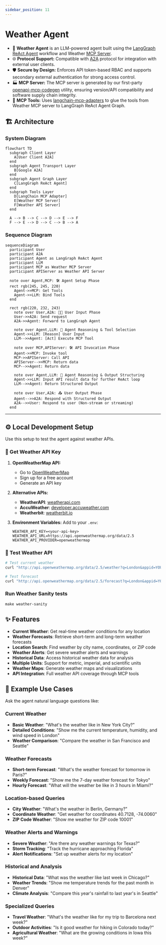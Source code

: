 ```yaml
---
sidebar_position: 11
---
```


# Weather Agent

- 🤖 **Weather Agent** is an LLM-powered agent built using the [LangGraph ReAct Agent](https://langchain-ai.github.io/langgraph/agents/agents/) workflow and Weather [MCP Server](https://modelcontextprotocol.io/introduction).
- 🌐 **Protocol Support:** Compatible with [A2A](https://github.com/google/A2A) protocol for integration with external user clients.
- 🛡️ **Secure by Design:** Enforces API token-based RBAC and supports secondary external authentication for strong access control.
- 🏭 **MCP Server:** The MCP server is generated by our first-party [openapi-mcp-codegen](https://github.com/cnoe-io/openapi-mcp-codegen/tree/main) utility, ensuring version/API compatibility and software supply chain integrity.
- 🔌 **MCP Tools:** Uses [langchain-mcp-adapters](https://github.com/langchain-ai/langchain-mcp-adapters) to glue the tools from Weather MCP server to LangGraph ReAct Agent Graph.

## 🏗️ Architecture

### System Diagram

```mermaid
flowchart TD
  subgraph Client Layer
    A[User Client A2A]
  end
  subgraph Agent Transport Layer
    B[Google A2A]
  end
  subgraph Agent Graph Layer
    C[LangGraph ReAct Agent]
  end
  subgraph Tools Layer
    D[LangChain MCP Adapter]
    E[Weather MCP Server]
    F[Weather API Server]
  end

  A --> B --> C --> D --> E --> F
  F --> E --> D --> C --> B --> A
```

### Sequence Diagram

```mermaid
sequenceDiagram
  participant User
  participant A2A
  participant Agent as LangGraph ReAct Agent
  participant LLM
  participant MCP as Weather MCP Server
  participant APIServer as Weather API Server

  note over Agent,MCP: 🛠️ Agent Setup Phase
  rect rgb(245, 245, 220)
    Agent->>MCP: Get Tools
    Agent->>LLM: Bind Tools
  end

  rect rgb(220, 232, 243)
    note over User,A2A: 🧑‍💻 User Input Phase
    User->>A2A: Send request
    A2A->>Agent: Forward to LangGraph Agent

    note over Agent,LLM: 🧠 Agent Reasoning & Tool Selection
    Agent->>LLM: [Reason] User Input
    LLM-->>Agent: [Act] Execute MCP Tool

    note over MCP,APIServer: 🛠️ API Invocation Phase
    Agent->>MCP: Invoke tool
    MCP->>APIServer: Call API
    APIServer-->>MCP: Return data
    MCP-->>Agent: Return data

    note over Agent,LLM: 🧠 Agent Reasoning & Output Structuring
    Agent->>LLM: Input API result data for further ReAct loop
    LLM-->>Agent: Return Structured Output

    note over User,A2A: 📤 User Output Phase
    Agent-->>A2A: Respond with Structured Output
    A2A-->>User: Respond to user (Non-stream or streaming)
  end
```

---

## ⚙️ Local Development Setup

Use this setup to test the agent against weather APIs.

### 🔑 Get Weather API Key

1. **OpenWeatherMap API:**
   - Go to [OpenWeatherMap](https://openweathermap.org/api)
   - Sign up for a free account
   - Generate an API key

2. **Alternative APIs:**
   - **WeatherAPI**: [weatherapi.com](https://www.weatherapi.com/)
   - **AccuWeather**: [developer.accuweather.com](https://developer.accuweather.com/)
   - **Weatherbit**: [weatherbit.io](https://www.weatherbit.io/)

3. **Environment Variables:**
   Add to your `.env`:
   ```env
   WEATHER_API_KEY=<your-api-key>
   WEATHER_API_URL=https://api.openweathermap.org/data/2.5
   WEATHER_API_PROVIDER=openweathermap
   ```

### 🚀 Test Weather API

```bash
# Test current weather
curl "http://api.openweathermap.org/data/2.5/weather?q=London&appid=YOUR_API_KEY"

# Test forecast
curl "http://api.openweathermap.org/data/2.5/forecast?q=London&appid=YOUR_API_KEY"
```

### Run Weather Sanity tests

```
make weather-sanity
```

## ✨ Features

- **Current Weather**: Get real-time weather conditions for any location
- **Weather Forecasts**: Retrieve short-term and long-term weather forecasts
- **Location Search**: Find weather by city name, coordinates, or ZIP code
- **Weather Alerts**: Get severe weather alerts and warnings
- **Historical Data**: Access historical weather data for analysis
- **Multiple Units**: Support for metric, imperial, and scientific units
- **Weather Maps**: Generate weather maps and visualizations
- **API Integration**: Full weather API coverage through MCP tools

## 🎯 Example Use Cases

Ask the agent natural language questions like:

### Current Weather
- **Basic Weather**: "What's the weather like in New York City?"
- **Detailed Conditions**: "Show me the current temperature, humidity, and wind speed in London"
- **Weather Comparison**: "Compare the weather in San Francisco and Seattle"

### Weather Forecasts
- **Short-term Forecast**: "What's the weather forecast for tomorrow in Paris?"
- **Weekly Forecast**: "Show me the 7-day weather forecast for Tokyo"
- **Hourly Forecast**: "What will the weather be like in 3 hours in Miami?"

### Location-based Queries
- **City Weather**: "What's the weather in Berlin, Germany?"
- **Coordinate Weather**: "Get weather for coordinates 40.7128, -74.0060"
- **ZIP Code Weather**: "Show me weather for ZIP code 10001"

### Weather Alerts and Warnings
- **Severe Weather**: "Are there any weather warnings for Texas?"
- **Storm Tracking**: "Track the hurricane approaching Florida"
- **Alert Notifications**: "Set up weather alerts for my location"

### Historical and Analysis
- **Historical Data**: "What was the weather like last week in Chicago?"
- **Weather Trends**: "Show me temperature trends for the past month in Denver"
- **Climate Analysis**: "Compare this year's rainfall to last year's in Seattle"

### Specialized Queries
- **Travel Weather**: "What's the weather like for my trip to Barcelona next week?"
- **Outdoor Activities**: "Is it good weather for hiking in Colorado today?"
- **Agricultural Weather**: "What are the growing conditions in Iowa this week?"
